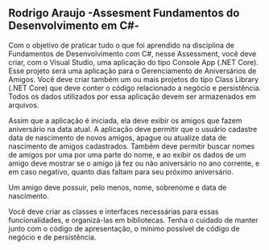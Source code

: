 ## Rodrigo Araujo -Assesment Fundamentos do Desenvolvimento em C#-

Com o objetivo de praticar tudo o que foi aprendido na disciplina de Fundamentos de Desenvolvimento com C#, 
nesse Assessment, você deve criar, com o Visual Studio, uma aplicação do tipo Console App (.NET Core). 
Esse projeto será uma aplicação para o Gerenciamento de Aniversários de Amigos. 
Você deve criar também um ou mais projetos do tipo Class Library (.NET Core) que deve conter o código relacionado a negócio e persistência. Todos os dados utilizados por essa aplicação devem ser armazenados em arquivos.

Assim que a aplicação é iniciada, ela deve exibir os amigos que fazem aniversário na data atual. 
A aplicação deve permitir que o usuário cadastre data de nascimento de novos amigos, 
apague ou atualize data de nascimento de amigos cadastrados. 
Também deve permitir buscar nomes de amigos por uma por uma parte do nome, 
e ao exibir os dados de um amigo deve mostrar se o amigo já fez ou não aniversário no ano corrente, 
e em caso negativo, quanto dias faltam para seu próximo aniversário.

Um amigo deve possuir, pelo menos, nome, sobrenome e data de nascimento.

Você deve criar as classes e interfaces necessárias para essas funcionalidades, e organizá-las em bibliotecas. 
Tenha o cuidado de manter junto com o código de apresentação, o mínimo possível de código de negócio e de persistência.
